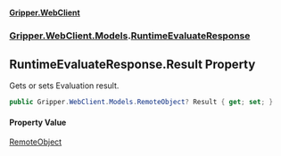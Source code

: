 #### [Gripper.WebClient](index 'index')
### [Gripper.WebClient.Models](Gripper_WebClient_Models 'Gripper.WebClient.Models').[RuntimeEvaluateResponse](Gripper_WebClient_Models_RuntimeEvaluateResponse 'Gripper.WebClient.Models.RuntimeEvaluateResponse')
## RuntimeEvaluateResponse.Result Property
Gets or sets Evaluation result.  
```csharp
public Gripper.WebClient.Models.RemoteObject? Result { get; set; }
```
#### Property Value
[RemoteObject](Gripper_WebClient_Models_RemoteObject 'Gripper.WebClient.Models.RemoteObject')
